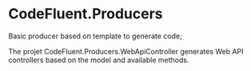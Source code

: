 # CodeFluent.Producers
Basic producer based on template to generate code;

The projet CodeFluent.Producers.WebApiController generates Web API controllers based on the model and available methods.


